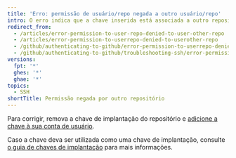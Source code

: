 ```yaml
---
title: 'Erro: permissão de usuário/repo negada a outro usuário/repo'
intro: O erro indica que a chave inserida está associada a outro repositório como uma chave de implantação e não tem acesso ao repositório que você está tentando entrar.
redirect_from:
  - /articles/error-permission-to-user-repo-denied-to-user-other-repo
  - /articles/error-permission-to-userrepo-denied-to-userother-repo
  - /github/authenticating-to-github/error-permission-to-userrepo-denied-to-userother-repo
  - /github/authenticating-to-github/troubleshooting-ssh/error-permission-to-userrepo-denied-to-userother-repo
versions:
  fpt: '*'
  ghes: '*'
  ghae: '*'
topics:
  - SSH
shortTitle: Permissão negada por outro repositório
---
```


Para corrigir, remova a chave de implantação do repositório e [adicione a chave à sua conta de usuário](/articles/adding-a-new-ssh-key-to-your-github-account).

Caso a chave deva ser utilizada como uma chave de implantação, consulte [o guia de chaves de implantação](/guides/managing-deploy-keys) para mais informações.
